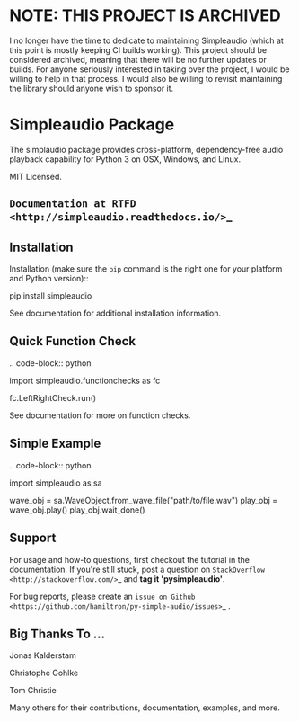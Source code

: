 NOTE: THIS PROJECT IS ARCHIVED
==============================

I no longer have the time to dedicate to maintaining Simpleaudio (which at this point is mostly keeping CI builds working). 
This project should be considered archived, meaning that there will be no further updates or builds. 
For anyone seriously interested in taking over the project, I would be willing to help in that process. 
I would also be willing to revisit maintaining the library should anyone wish to sponsor it. 

Simpleaudio Package
===================

The simplaudio package provides cross-platform, dependency-free audio playback
capability for Python 3 on OSX, Windows, and Linux.

MIT Licensed.

`Documentation at RTFD <http://simpleaudio.readthedocs.io/>`_
--------------------------------------------------------------

Installation
------------

Installation (make sure the ``pip`` command is the right one for
your platform and Python version)::

   pip install simpleaudio

See documentation for additional installation information.

Quick Function Check
--------------------

.. code-block:: python

   import simpleaudio.functionchecks as fc

   fc.LeftRightCheck.run()

See documentation for more on function checks.

Simple Example
--------------

.. code-block:: python

   import simpleaudio as sa

   wave_obj = sa.WaveObject.from_wave_file("path/to/file.wav")
   play_obj = wave_obj.play()
   play_obj.wait_done()

Support
-------

For usage and how-to questions, first checkout the tutorial in the
documentation. If you're still stuck, post a question on
`StackOverflow <http://stackoverflow.com/>`_
and **tag it 'pysimpleaudio'**.

For bug reports, please create an
`issue on Github <https://github.com/hamiltron/py-simple-audio/issues>`_
.

Big Thanks To ...
-----------------

Jonas Kalderstam

Christophe Gohlke

Tom Christie

Many others for their contributions, documentation, examples, and more.
